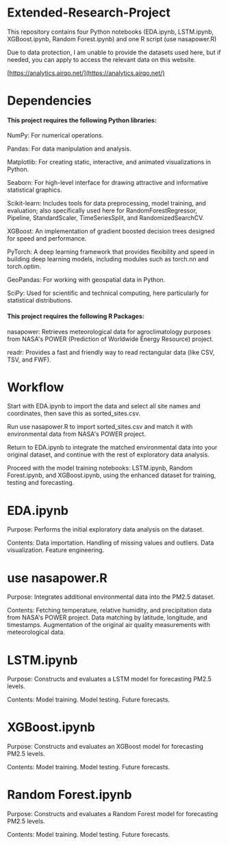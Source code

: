 # Extended-Research-Project

This repository contains four Python notebooks (EDA.ipynb, LSTM.ipynb, XGBoost.ipynb, Random Forest.ipynb) and one R script (use nasapower.R)

Due to data protection, I am unable to provide the datasets used here, but if needed, you can apply to access the relevant data on this website.

[https://analytics.airqo.net/](https://analytics.airqo.net/)

# Dependencies
#### This project requires the following Python libraries:

NumPy: For numerical operations.

Pandas: For data manipulation and analysis.

Matplotlib: For creating static, interactive, and animated visualizations in Python.

Seaborn: For high-level interface for drawing attractive and informative statistical graphics.

Scikit-learn: Includes tools for data preprocessing, model training, and evaluation; also specifically used here for RandomForestRegressor, Pipeline, StandardScaler, TimeSeriesSplit, and RandomizedSearchCV.

XGBoost: An implementation of gradient boosted decision trees designed for speed and performance.

PyTorch: A deep learning framework that provides flexibility and speed in building deep learning models, including modules such as torch.nn and torch.optim.

GeoPandas: For working with geospatial data in Python.

SciPy: Used for scientific and technical computing, here particularly for statistical distributions.

#### This project requires the following R Packages:

nasapower: Retrieves meteorological data for agroclimatology purposes from NASA's POWER (Prediction of Worldwide Energy Resource) project.

readr: Provides a fast and friendly way to read rectangular data (like CSV, TSV, and FWF).

# Workflow

Start with EDA.ipynb to import the data and select all site names and coordinates, then save this as sorted_sites.csv.

Run use nasapower.R to import sorted_sites.csv and match it with environmental data from NASA's POWER project.

Return to EDA.ipynb to integrate the matched environmental data into your original dataset, and continue with the rest of exploratory data analysis.

Proceed with the model training notebooks: LSTM.ipynb, Random Forest.ipynb, and XGBoost.ipynb, using the enhanced dataset for training, testing and forecasting.

# EDA.ipynb
Purpose: Performs the initial exploratory data analysis on the dataset.  

Contents: Data importation. Handling of missing values and outliers. Data visualization. Feature engineering.

# use nasapower.R
Purpose: Integrates additional environmental data into the PM2.5 dataset.

Contents: Fetching temperature, relative humidity, and precipitation data from NASA's POWER project.
          Data matching by latitude, longitude, and timestamps.
          Augmentation of the original air quality measurements with meteorological data.

# LSTM.ipynb
Purpose: Constructs and evaluates a LSTM model for forecasting PM2.5 levels.

Contents: Model training. Model testing. Future forecasts.

# XGBoost.ipynb
Purpose: Constructs and evaluates an XGBoost model for forecasting PM2.5 levels.

Contents: Model training. Model testing. Future forecasts.

# Random Forest.ipynb
Purpose: Constructs and evaluates a Random Forest model for forecasting PM2.5 levels.

Contents: Model training. Model testing. Future forecasts.
